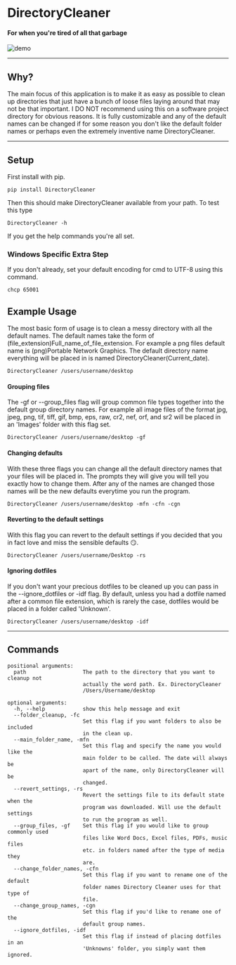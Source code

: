 # DirectoryCleaner

#### For when you're tired of all that garbage

![demo](https://s3.amazonaws.com/gfyshare/directorycleanergif.gif)


---
## Why?

The main focus of this application is to make it as easy as possible to clean up directories that just have a bunch of loose files laying around that may not be that important. I DO NOT recommend using this on a software project directory for obvious reasons. It is fully customizable and any of the default names can be changed if for some reason you don't like the default folder names or perhaps even the extremely inventive name DirectoryCleaner.

---

## Setup

First install with pip.
```
pip install DirectoryCleaner
```
Then this should make DirectoryCleaner available from your path. To test this type
```
DirectoryCleaner -h
```
If you get the help commands you're all set.

### Windows Specific Extra Step

If you don't already, set your default encoding for cmd to UTF-8 using this command.
```
chcp 65001
```

## Example Usage

The most basic form of usage is to clean a messy directory with all the default names. The default names take the form of (file_extension)Full_name_of_file_extension. For example a png files default name is (png)Portable Network Graphics. The default directory name everything will be placed in is named DirectoryCleaner(Current_date).
```
DirectoryCleaner /users/username/desktop
```
#### Grouping files

The -gf or --group_files flag will group common file types together into the default group directory names. For example all image files of the format jpg, jpeg, png, tif, tiff, gif, bmp, eps, raw, cr2, nef, orf, and sr2 will be placed in an 'Images' folder with this flag set.
```
DirectoryCleaner /users/username/desktop -gf
```

#### Changing defaults

With these three flags you can change all the default directory names that your files will be placed in. The prompts they will give you will tell you exactly how to change them. After any of the names are changed those names will be the new defaults everytime you run the program.
```
DirectoryCleaner /users/username/desktop -mfn -cfn -cgn
```

#### Reverting to the default settings

With this flag you can revert to the default settings if you decided that you in fact love and miss the sensible defaults 😏.
```
DirectoryCleaner /users/username/Desktop -rs
```

#### Ignoring dotfiles

If you don't want your precious dotfiles to be cleaned up you can pass in the --ignore_dotfiles or -idf flag. By default, unless you had a dotfile named after a common file extension, which is rarely the case, dotfiles would be placed in a folder called 'Unknown'.
```
DirectoryCleaner /users/username/desktop -idf
```

---

## Commands

```
positional arguments:
  path                  The path to the directory that you want to cleanup not
                        actually the word path. Ex. DirectoryCleaner
                        /Users/Username/desktop

optional arguments:
  -h, --help            show this help message and exit
  --folder_cleanup, -fc
                        Set this flag if you want folders to also be included
                        in the clean up.
  --main_folder_name, -mfn
                        Set this flag and specify the name you would like the
                        main folder to be called. The date will always be
                        apart of the name, only DirectoryCleaner will be
                        changed.
  --revert_settings, -rs
                        Revert the settings file to its default state when the
                        program was downloaded. Will use the default settings
                        to run the program as well.
  --group_files, -gf    Set this flag if you would like to group commonly used
                        files like Word Docs, Excel files, PDFs, music files
                        etc. in folders named after the type of media they
                        are.
  --change_folder_names, -cfn
                        Set this flag if you want to rename one of the default
                        folder names Directory Cleaner uses for that type of
                        file.
  --change_group_names, -cgn
                        Set this flag if you'd like to rename one of the
                        default group names.
  --ignore_dotfiles, -idf
                        Set this flag if instead of placing dotfiles in an
                        'Unknowns' folder, you simply want them ignored.                        
```                        
